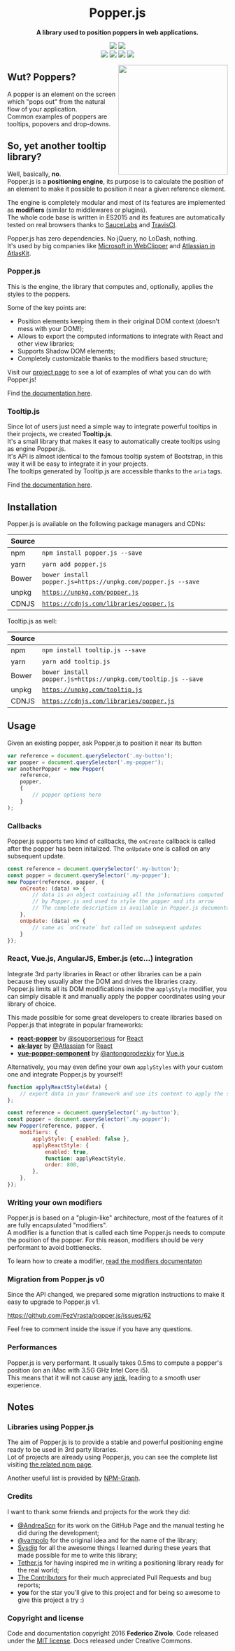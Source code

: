 <h1 align="center">Popper.js</h1>

<p align="center">
    <strong>A library used to position poppers in web applications.</strong>
</p>

<p align="center">
    <a href="https://travis-ci.org/FezVrasta/popper.js" target="_blank"><img src="https://travis-ci.org/FezVrasta/popper.js.svg?branch=master" /></a>
    <a href="https://travis-ci.org/FezVrasta/popper.js" target="_blank"><img src="https://badges.herokuapp.com/sauce/popperjs?labels=none" /></a>
    <br />
    <a href="https://www.npmjs.com/package/popper.js" target="_blank"><img src="https://badge.fury.io/js/popper.js.svg" /></a>
    <img src="http://img.badgesize.io/https://unpkg.com/popper.js/dist/popper.min.js?compression=gzip" />
    <a href="https://cdnjs.com/libraries/popper.js" target="_blank"><img src="https://img.shields.io/cdnjs/v/popper.js.svg?colorB=brightgreen" /></a>
    <a href="https://gitter.im/FezVrasta/popper.js" target="_blank"><img src="https://img.shields.io/gitter/room/nwjs/nw.js.svg" /></a>
</p>

<img src="https://raw.githubusercontent.com/FezVrasta/popper.js/master/popperjs.png" align="right" width=250 />


## Wut? Poppers?

A popper is an element on the screen which "pops out" from the natural flow of your application.  
Common examples of poppers are tooltips, popovers and drop-downs.


## So, yet another tooltip library?

Well, basically, **no**.  
Popper.js is a **positioning engine**, its purpose is to calculate the position of an element
to make it possible to position it near a given reference element.  

The engine is completely modular and most of its features are implemented as **modifiers**
(similar to middlewares or plugins).  
The whole code base is written in ES2015 and its features are automatically tested on real browsers thanks to [SauceLabs](https://saucelabs.com/) and [TravisCI](travis-ci.org).

Popper.js has zero dependencies. No jQuery, no LoDash, nothing.  
It's used by big companies like [Microsoft in WebClipper](https://github.com/OneNoteDev/WebClipper) and [Atlassian in AtlasKit](https://aui-cdn.atlassian.com/atlaskit/registry/).

### Popper.js

This is the engine, the library that computes and, optionally, applies the styles to
the poppers.

Some of the key points are:

- Position elements keeping them in their original DOM context (doesn't mess with your DOM!);
- Allows to export the computed informations to integrate with React and other view libraries;
- Supports Shadow DOM elements;
- Completely customizable thanks to the modifiers based structure;

Visit our [project page](https://fezvrasta.github.io/popper.js) to see a lot of examples of what you can do with Popper.js!

Find [the documentation here](docs/_includes/popper-documentation.md).


### Tooltip.js

Since lot of users just need a simple way to integrate powerful tooltips in their projects,
we created **Tooltip.js**.  
It's a small library that makes it easy to automatically create tooltips using as engine Popper.js.  
It's API is almost identical to the famous tooltip system of Bootstrap, in this way it will be
easy to integrate it in your projects.  
The tooltips generated by Tooltip.js are accessible thanks to the `aria` tags.

Find [the documentation here](docs/_includes/tooltip-documentation.md).


## Installation
Popper.js is available on the following package managers and CDNs:

| Source |                                                                                  |
|:-------|:---------------------------------------------------------------------------------|
| npm    | `npm install popper.js --save`                                                   |
| yarn   | `yarn add popper.js`                                                             |
| Bower  | `bower install popper.js=https://unpkg.com/popper.js --save`                     |
| unpkg  | [`https://unpkg.com/popper.js`](https://unpkg.com/popper.js)                     |
| CDNJS  | [`https://cdnjs.com/libraries/popper.js`](https://cdnjs.com/libraries/popper.js) |

Tooltip.js as well:

| Source |                                                                                  |
|:-------|:---------------------------------------------------------------------------------|
| npm    | `npm install tooltip.js --save`                                                  |
| yarn   | `yarn add tooltip.js`                                                            |
| Bower  | `bower install popper.js=https://unpkg.com/tooltip.js --save`                    |
| unpkg  | [`https://unpkg.com/tooltip.js`](https://unpkg.com/tooltip.js)                   |
| CDNJS  | [`https://cdnjs.com/libraries/popper.js`](https://cdnjs.com/libraries/popper.js) |

## Usage

Given an existing popper, ask Popper.js to position it near its button

```js
var reference = document.querySelector('.my-button');
var popper = document.querySelector('.my-popper');
var anotherPopper = new Popper(
    reference,
    popper,
    {
        // popper options here
    }
);
```

### Callbacks

Popper.js supports two kind of callbacks, the `onCreate` callback is called after
the popper has been initalized. The `onUpdate` one is called on any subsequent update.

```js
const reference = document.querySelector('.my-button');
const popper = document.querySelector('.my-popper');
new Popper(reference, popper, {
    onCreate: (data) => {
        // data is an object containing all the informations computed
        // by Popper.js and used to style the popper and its arrow
        // The complete description is available in Popper.js documentation
    },
    onUpdate: (data) => {
        // same as `onCreate` but called on subsequent updates
    }
});
```

### React, Vue.js, AngularJS, Ember.js (etc...) integration

Integrate 3rd party libraries in React or other libraries can be a pain because
they usually alter the DOM and drives the libraries crazy.  
Popper.js limits all its DOM modifications inside the `applyStyle` modifier,
you can simply disable it and manually apply the popper coordinates using
your library of choice.  

This made possible for some great developers to create libraries based on Popper.js
that integrate in popular frameworks:

- [**react-popper**](https://github.com/souporserious/react-popper) by [@souporserious](https://github.com/souporserious) for [React](https://facebook.github.io/react/)
- [**ak-layer**](http://aui-cdn.atlassian.com/atlaskit/registry/ak-layer/latest/index.html) by [@Atlassian](https://github.com/atlassian) for [React](https://facebook.github.io/react/)
- [**vue-popper-component**](https://github.com/antongorodezkiy/vue-popper-component) by [@antongorodezkiy](https://github.com/antongorodezkiy) for [Vue.js](https://vuejs.org/)

Alternatively, you may even define your own `applyStyles` with your custom one and
integrate Popper.js by yourself!

```js
function applyReactStyle(data) {
    // export data in your framework and use its content to apply the style to your popper
};

const reference = document.querySelector('.my-button');
const popper = document.querySelector('.my-popper');
new Popper(reference, popper, {
    modifiers: {
        applyStyle: { enabled: false },
        applyReactStyle: {
            enabled: true,
            function: applyReactStyle,
            order: 800,
        },
    },
});

```

### Writing your own modifiers

Popper.js is based on a "plugin-like" architecture, most of the features of it are fully encapsulated "modifiers".  
A modifier is a function that is called each time Popper.js needs to compute the position of the popper. For this reason, modifiers should be very performant to avoid bottlenecks.  

To learn how to create a modifier, [read the modifiers documentaton](docs/_includes/popper-documentation.md#modifiers--object)


### Migration from Popper.js v0

Since the API changed, we prepared some migration instructions to make it easy to upgrade to
Popper.js v1.  

https://github.com/FezVrasta/popper.js/issues/62

Feel free to comment inside the issue if you have any questions.

### Performances

Popper.js is very performant. It usually takes 0.5ms to compute a popper's position (on an iMac with 3.5G GHz Intel Core i5).  
This means that it will not cause any [jank](https://www.chromium.org/developers/how-tos/trace-event-profiling-tool/anatomy-of-jank), leading to a smooth user experience.

## Notes

### Libraries using Popper.js

The aim of Popper.js is to provide a stable and powerful positioning engine ready to
be used in 3rd party libraries.  
Lot of projects are already using Popper.js, you can see the complete list visiting
[the related npm page](https://www.npmjs.com/browse/depended/popper.js).

Another useful list is provided by [NPM-Graph](https://npm-graph.com/NpmPackage/popper.js).

### Credits
I want to thank some friends and projects for the work they did:

- [@AndreaScn](https://github.com/AndreaScn) for its work on the GitHub Page and the manual testing he did during the development;
- [@vampolo](https://github.com/vampolo) for the original idea and for the name of the library;
- [Sysdig](https://github.com/Draios) for all the awesome things I learned during these years that made possible for me to write this library;
- [Tether.js](http://github.hubspot.com/tether/) for having inspired me in writing a positioning library ready for the real world;
- [The Contributors](https://github.com/FezVrasta/popper.js/graphs/contributors) for their much appreciated Pull Requests and bug reports;
- **you** for the star you'll give to this project and for being so awesome to give this project a try :)

### Copyright and license
Code and documentation copyright 2016 **Federico Zivolo**. Code released under the [MIT license](LICENSE.md). Docs released under Creative Commons.
